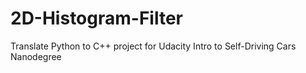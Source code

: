 # 2D-Histogram-Filter
Translate Python to C++ project for Udacity Intro to Self-Driving Cars Nanodegree
